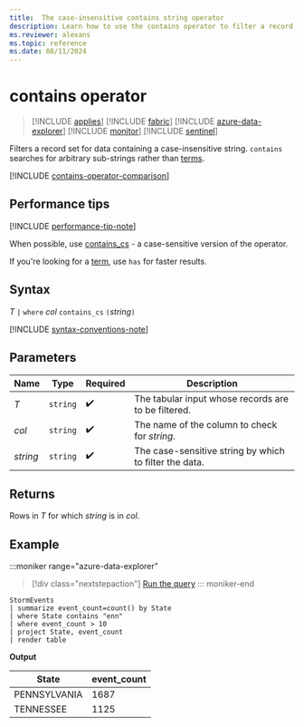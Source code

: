 ```yaml
---
title:  The case-insensitive contains string operator
description: Learn how to use the contains operator to filter a record set for data containing a case-insensitive string.
ms.reviewer: alexans
ms.topic: reference
ms.date: 08/11/2024
---
```

# contains operator

> [!INCLUDE [applies](../includes/applies-to-version/applies.md)] [!INCLUDE [fabric](../includes/applies-to-version/fabric.md)] [!INCLUDE [azure-data-explorer](../includes/applies-to-version/azure-data-explorer.md)] [!INCLUDE [monitor](../includes/applies-to-version/monitor.md)] [!INCLUDE [sentinel](../includes/applies-to-version/sentinel.md)]

Filters a record set for data containing a case-insensitive string. `contains` searches for arbitrary sub-strings rather than [terms](datatypes-string-operators.md#what-is-a-term).

[!INCLUDE [contains-operator-comparison](../includes/contains-operator-comparison.md)]

## Performance tips

[!INCLUDE [performance-tip-note](../includes/performance-tip-note.md)]

When possible, use [contains_cs](contains-cs-operator.md) - a case-sensitive version of the operator.

If you're looking for a [term](datatypes-string-operators.md#what-is-a-term), use `has` for faster results.

## Syntax

*T* `|` `where` *col* `contains_cs` `(`*string*`)`

[!INCLUDE [syntax-conventions-note](../includes/syntax-conventions-note.md)]

## Parameters

| Name | Type | Required | Description |
|--|--|--|--|
| *T* | `string` |  :heavy_check_mark: | The tabular input whose records are to be filtered. |
| *col* | `string` |  :heavy_check_mark: | The name of the column to check for *string*. |
| *string* | `string` |  :heavy_check_mark: | The case-sensitive string by which to filter the data. |

## Returns

Rows in *T* for which *string* is in *col*.

## Example

:::moniker range="azure-data-explorer"
> [!div class="nextstepaction"]
> <a href="https://dataexplorer.azure.com/clusters/help/databases/Samples?query=H4sIAAAAAAAAAwsuyS/KdS1LzSsp5qpRKC7NzU0syqxKVUgFCcUn55fmldiCSQ1NhaRKheCSxJJUoMLyjNSiVAhPITk/ryQxM69YQSk1L08JLolkgoKdgqEBUKKgKD8rNbkEok8HWQVQsig1LyW1SKEkMSknFQCgPhGflgAAAA==" target="_blank">Run the query</a>
::: moniker-end

```kusto
StormEvents
| summarize event_count=count() by State
| where State contains "enn"
| where event_count > 10
| project State, event_count
| render table
```

**Output**

|State|event_count|
|-----|-----------|
|PENNSYLVANIA|1687|
|TENNESSEE|1125|
